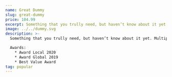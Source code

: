 ```yaml
---
name: Great Dummy
slug: great-dummy
price: 104.99
excerpt: Something that you trully need, but haven’t know about it yet
image: ../../dummy.svg
description: >-
  Something that you trully need, but haven’t know about it yet. Multiple winner of Community Awarads.

  Awards:
    * Award Local 2020
    * Award Global 2019 
    * Best Value Award
tag: popular
---
```

